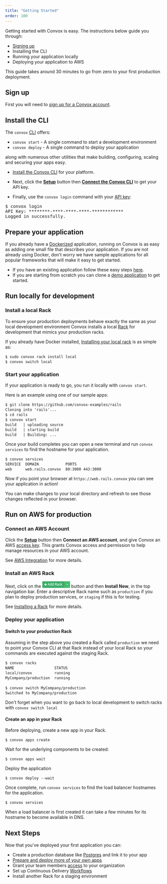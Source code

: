 ```yaml
---
title: "Getting Started"
order: 100
---
```


Getting started with Convox is easy. The instructions below guide you through:

* [Signing up](https://convox.com/signup)
* Installing the CLI
* Running your application locally
* Deploying your application to AWS

This guide takes around 30 minutes to go from zero to your first production deployment.

## Sign up

First you will need to [sign up for a Convox account](https://convox.com/signup).

## Install the CLI

The `convox` [CLI](/reference/cli) offers:

* `convox start` - A single command to start a development environment
* `convox deploy` - A single command to deploy your application

along with numerous other utilities that make building, configuring, scaling and securing your apps easy.

* [Install the Convox CLI](/development/installation) for your platform.

* Next, click the **[Setup](https://console.convox.com/grid/user/welcome)** button then **[Connect the Convox CLI](https://console.convox.com/grid/user/api_key)** to get your API key.

* Finally, use the `convox login` command with your [API key](https://console.convox.com/grid/user/api_key):

<pre id="login">
$ convox login
API Key: ********-****-****-****-************
Logged in successfully.
</pre>

## Prepare your application

If you already have a [Dockerized](https://docs.docker.com/engine/examples/) application, running on Convox is as easy as adding one small file that describes your application. If you are not already using Docker, don't worry we have sample applications for all popular frameworks that will make it easy to get started.

* If you have an existing application follow these easy steps [here](/development/preparing-an-application).
* If you are starting from scratch you can clone a [demo application](https://github.com/convox-examples) to get started.

## Run locally for development

### Install a local Rack

To ensure your production deployments behave exactly the same as your local development environment Convox installs a local [Rack](/introduction/rack) for development that mimics your production racks.

If you already have Docker installed, [Installing your local rack](/development/running-locally) is as simple as:

    $ sudo convox rack install local
    $ convox switch local

### Start your application

If your application is ready to go, you run it locally with `convox start`.

Here is an example using one of our sample apps:

    $ git clone https://github.com/convox-examples/rails
    Cloning into 'rails'...
    $ cd rails
    $ convox start
    build   | uploading source
    build   | starting build
    build   | Building: ...

Once your build completes you can open a new terminal and run `convox services` to find the hostname for your application.

    $ convox services
    SERVICE  DOMAIN            PORTS
    web      web.rails.convox  80:3000 443:3000

Now if you point your browser at `https://web.rails.convox` you can see your application in action!

You can make changes to your local directory and refresh to see those changes reflected in your browser.

## Run on AWS for production

### Connect an AWS Account

Click the **[Setup](https://console.convox.com/grid/user/welcome)** button then **Connect an AWS account**, and give Convox an AWS [access key](https://docs.aws.amazon.com/general/latest/gr/aws-sec-cred-types.html#access-keys-and-secret-access-keys). This grants Convox access and permission to help manage resources in your AWS account.

See [AWS Integration](/console/aws-integration) for more details.

### Install an AWS Rack

Next, click on the <img src="/assets/images/docs/add-rack.png" alt="Add Rack" style="height: 1.5em;"> button and then **Install New**, in the top navigation bar. Enter a descriptive Rack name such as `production` if you plan to deploy production services, or `staging` if this is for testing.

See [Installing a Rack](/deployment/installing-a-rack) for more details.

### Deploy your application

#### Switch to your production Rack

Assuming in the step above you created a Rack called `production` we need to point your Convox CLI at that Rack instead of your local Rack so your commands are executed against the staging Rack.

    $ convox racks
    NAME                  STATUS
    local/convox          running
    MyCompany/production  running

    $ convox switch MyCompany/production
    Switched to MyCompany/production

Don't forget when you want to go back to local development to switch racks with `convox switch local`

#### Create an app in your Rack

Before deploying, create a new app in your Rack.

    $ convox apps create

Wait for the underlying components to be created:

    $ convox apps wait

Deploy the application

    $ convox deploy --wait

Once complete, run `convox services` to find the load balancer hostnames for the application.

    $ convox services

<div class="block-callout block-show-callout type-info" markdown="1">
When a load balancer is first created it can take a few minutes for its hostname to become available in DNS.
</div>

## Next Steps

Now that you've deployed your first application you can:

* Create a production database like [Postgres](/resources/postgresql) and link it to your app
* [Prepare and deploy more of your own apps](/development/preparing-an-application)
* Grant your team members [access](/console/access-control) to your organization
* Set up Continuous Delivery [Workflows](/console/workflows)
* Install another Rack for a staging environment

<script>
$(document).ready(function() {
  if (navigator.platform.indexOf('Win') > -1) {
    $('#install-windows').removeClass('hidden')
    $('#install-mac').addClass('hidden')
    $('#install-linux').addClass('hidden')
  }

  if (navigator.platform.indexOf('Linux') > -1) {
    $('#install-linux').removeClass('hidden')
    $('#install-mac').addClass('hidden')
    $('#install-windows').addClass('hidden')
  }
});
</script>
